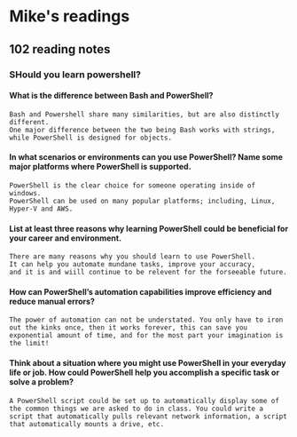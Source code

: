 # Mike's readings

## 102 reading notes

### SHould you learn powershell?


#### What is the difference between Bash and PowerShell?
    Bash and Powershell share many similarities, but are also distinctly different. 
    One major difference between the two being Bash works with strings, while PowerShell is designed for objects.



#### In what scenarios or environments can you use PowerShell? Name some major platforms where PowerShell is supported.
    PowerShell is the clear choice for someone operating inside of windows.
    PowerShell can be used on many popular platforms; including, Linux, Hyper-V and AWS.

#### List at least three reasons why learning PowerShell could be beneficial for your career and environment.
    There are many reasons why you should learn to use PowerShell. 
    It can help you automate mundane tasks, improve your accuracy, 
    and it is and wiill continue to be relevent for the forseeable future.


#### How can PowerShell’s automation capabilities improve efficiency and reduce manual errors?
    The power of automation can not be understated. You only have to iron out the kinks once, then it works forever, this can save you exponential amount of time, and for the most part your imagination is the limit!


#### Think about a situation where you might use PowerShell in your everyday life or job. How could PowerShell help you accomplish a specific task or solve a problem?
    A PowerShell script could be set up to automatically display some of the common things we are asked to do in class. You could write a script that automatically pulls relevant network information, a script that automatically mounts a drive, etc.